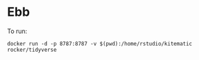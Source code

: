 # Ebb

To run:
```
docker run -d -p 8787:8787 -v $(pwd):/home/rstudio/kitematic rocker/tidyverse
```
